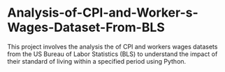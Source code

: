 # Analysis-of-CPI-and-Worker-s-Wages-Dataset-From-BLS
This project involves the analysis the of CPI and workers wages datasets from the US Bureau of Labor Statistics (BLS) to understand the impact of their standard of living within a specified period using Python.
